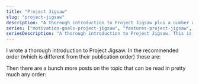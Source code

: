 ```yaml
---
title: "Project Jigsaw"
slug: "project-jigsaw"
description: "A thorough introduction to Project Jigsaw plus a number of posts that discuss specific aspects."
series: ["motivation-goals-project-jigsaw", "features-project-jigsaw", "how-java-9-and-project-jigsaw-may-break-your-code", "jigsaw-hands-on-guide", "will-there-be-module-hell"]
seriesDescription: "A thorough introduction to Project Jigsaw. This is the recommended order, which is different from their publication order."
---
```


I wrote a thorough introduction to Project Jigsaw.
In the recommended order (which is different from their publication order) these are:

<postlist kind="series"></postlist>

Then there are a bunch more posts on the topic that can be read in pretty much any order:

<postlist kind="tag"></postlist>

